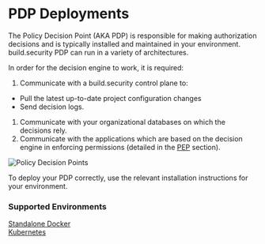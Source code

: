 # PDP Deployments

The Policy Decision Point \(AKA PDP\) is responsible for making authorization decisions and is typically installed and maintained in your environment. build.security PDP can run in a variety of architectures.

In order for the decision engine to work, it is required:

1. Communicate with a build.security control plane to:

* Pull the latest up-to-date project configuration changes
* Send decision logs.

1. Communicate with your organizational databases on which the decisions rely.
2. Communicate with the applications which are based on the decision engine in enforcing permissions \(detailed in the [PEP](https://docs.build.security/docs/policy-enforcement-points-peps-1) section\).

![Policy Decision Points](https://files.readme.io/981bdf2-Policy_Decision_Points.jpg)

To deploy your PDP correctly, use the relevant installation instructions for your environment.

### Supported Environments

[Standalone Docker](../pdp-deployment-methods/standalone-docker-1.md)  
[Kubernetes](../pdp-deployment-methods/kubernetes.md)

